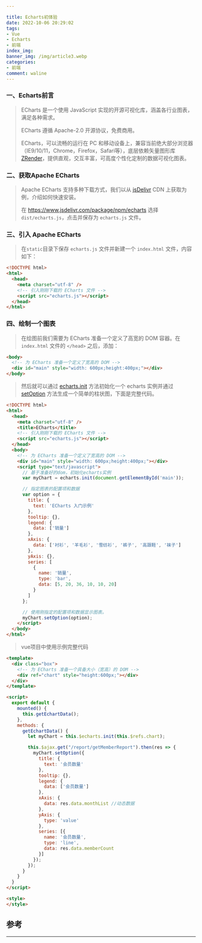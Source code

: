 ```yaml
---

title: Echarts初体验
date: 2022-10-06 20:29:02
tags: 
- Vue
- Echarts
- 前端
index_img: 
banner_img: /img/article3.webp
categories:
- 前端
comment: waline
---
```


### 一、Echarts前言

> ECharts 是一个使用 JavaScript 实现的开源可视化库，涵盖各行业图表，满足各种需求。
>
> ECharts 遵循 Apache-2.0 开源协议，免费商用。
>
> ECharts，可以流畅的运行在 PC 和移动设备上，兼容当前绝大部分浏览器（IE9/10/11，Chrome，Firefox，Safari等），底层依赖矢量图形库 [ZRender](https://github.com/ecomfe/zrender)，提供直观，交互丰富，可高度个性化定制的数据可视化图表。

### 二、获取Apache ECharts

> Apache ECharts 支持多种下载方式，我们以从 [jsDelivr](https://www.jsdelivr.com/package/npm/echarts) CDN 上获取为例，介绍如何快速安装。
>
> 在 https://www.jsdelivr.com/package/npm/echarts 选择 `dist/echarts.js`，点击并保存为 `echarts.js` 文件。

### 三、引入 Apache ECharts

> 在`static`目录下保存 `echarts.js` 文件并新建一个 `index.html` 文件，内容如下：

```html
<!DOCTYPE html>
<html>
  <head>
    <meta charset="utf-8" />
    <!-- 引入刚刚下载的 ECharts 文件 -->
    <script src="echarts.js"></script>
  </head>
</html>
```

### 四、绘制一个图表

> 在绘图前我们需要为 ECharts 准备一个定义了高宽的 DOM 容器。在`index.html` 文件的 `</head>` 之后，添加：

```html
<body>
  <!-- 为 ECharts 准备一个定义了宽高的 DOM -->
  <div id="main" style="width: 600px;height:400px;"></div>
</body>
```

> 然后就可以通过 [echarts.init](https://echarts.apache.org//api.html#echarts.init) 方法初始化一个 echarts 实例并通过 [setOption](https://echarts.apache.org//api.html#echartsInstance.setOption) 方法生成一个简单的柱状图，下面是完整代码。

```html
<!DOCTYPE html>
<html>
  <head>
    <meta charset="utf-8" />
    <title>ECharts</title>
    <!-- 引入刚刚下载的 ECharts 文件 -->
    <script src="echarts.js"></script>
  </head>
  <body>
    <!-- 为 ECharts 准备一个定义了宽高的 DOM -->
    <div id="main" style="width: 600px;height:400px;"></div>
    <script type="text/javascript">
      // 基于准备好的dom，初始化echarts实例
      var myChart = echarts.init(document.getElementById('main'));

      // 指定图表的配置项和数据
      var option = {
        title: {
          text: 'ECharts 入门示例'
        },
        tooltip: {},
        legend: {
          data: ['销量']
        },
        xAxis: {
          data: ['衬衫', '羊毛衫', '雪纺衫', '裤子', '高跟鞋', '袜子']
        },
        yAxis: {},
        series: [
          {
            name: '销量',
            type: 'bar',
            data: [5, 20, 36, 10, 10, 20]
          }
        ]
      };

      // 使用刚指定的配置项和数据显示图表。
      myChart.setOption(option);
    </script>
  </body>
</html>
```

> vue项目中使用示例完整代码

```html
<template>
  <div class="box">
    <!-- 为 ECharts 准备一个具备大小（宽高）的 DOM -->
    <div ref="chart" style="height:600px;"></div>
  </div>
</template>

<script>
  export default {
    mounted() {
      this.getEchartData();
    },
    methods: {
      getEchartData() {
        let myChart = this.$echarts.init(this.$refs.chart);

        this.$ajax.get("/report/getMemberReport").then(res => {
          myChart.setOption({
            title: {
              text: '会员数量'
            },
            tooltip: {},
            legend: {
              data: ['会员数量']
            },
            xAxis: {
              data: res.data.monthList //动态数据
            },
            yAxis: {
              type: 'value'
            },
            series: [{
              name: '会员数量',
              type: 'line',
              data: res.data.memberCount
            }]
          });
        });
      }
    }
  }
</script>

<style>
</style>

```

## 参考
[^1]: Echarts示例
[^2]: Echarts-Github

<div>
<hr>
<script src="https://unpkg.com/@waline/client@v2/dist/waline.js"></script> 
<link
  rel="stylesheet"
  href="https://unpkg.com/@waline/client@v2/dist/waline.css"
/>
<div id="waline"></div>
  <script>
    Waline({
      el: '#waline',
      serverURL: 'https://vercel-project-4d7haxk1c-i-xiaoxin.vercel.app',
    });
  </script>

